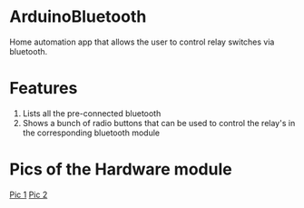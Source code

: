 # ArduinoBluetooth
Home automation app that allows the user to control relay switches via bluetooth.

# Features
1. Lists all the pre-connected bluetooth
2. Shows a bunch of radio buttons that can be used to control the relay's in the corresponding bluetooth module


# Pics of the Hardware module
[Pic 1](https://i.imgur.com/WvjtFNI.jpg)
[Pic 2](https://i.imgur.com/H1hMHRa.jpg)
